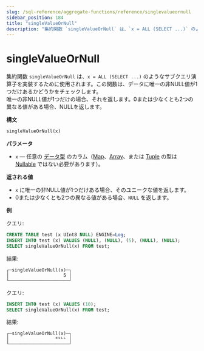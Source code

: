 ```yaml
---
slug: /sql-reference/aggregate-functions/reference/singlevalueornull
sidebar_position: 184
title: "singleValueOrNull"
description: "集約関数 `singleValueOrNull` は、`x = ALL (SELECT ...)` のようなサブクエリ演算子を実装するために使用されます。この関数は、データに唯一の非NULL値が1つだけあるかどうかをチェックします。"
---
```



# singleValueOrNull

集約関数 `singleValueOrNull` は、`x = ALL (SELECT ...)` のようなサブクエリ演算子を実装するために使用されます。この関数は、データに唯一の非NULL値が1つだけあるかどうかをチェックします。  
唯一の非NULL値が1つだけの場合、それを返します。0または少なくとも2つの異なる値がある場合、NULLを返します。

**構文**

``` sql
singleValueOrNull(x)
```

**パラメータ**

- `x` — 任意の [データ型](../../data-types/index.md) のカラム（[Map](../../data-types/map.md)、[Array](../../data-types/array.md)、または [Tuple](../../data-types/tuple) の型は [Nullable](../../data-types/nullable.md) ではない必要があります）。

**返される値**

- `x` に唯一の非NULL値が1つだけある場合、そのユニークな値を返します。
- 0または少なくとも2つの異なる値がある場合、`NULL` を返します。

**例**

クエリ:

``` sql
CREATE TABLE test (x UInt8 NULL) ENGINE=Log;
INSERT INTO test (x) VALUES (NULL), (NULL), (5), (NULL), (NULL);
SELECT singleValueOrNull(x) FROM test;
```

結果:

```response
┌─singleValueOrNull(x)─┐
│                    5 │
└──────────────────────┘
```

クエリ:

```sql
INSERT INTO test (x) VALUES (10);
SELECT singleValueOrNull(x) FROM test;
```

結果:

```response
┌─singleValueOrNull(x)─┐
│                 ᴺᵁᴸᴸ │
└──────────────────────┘
```
